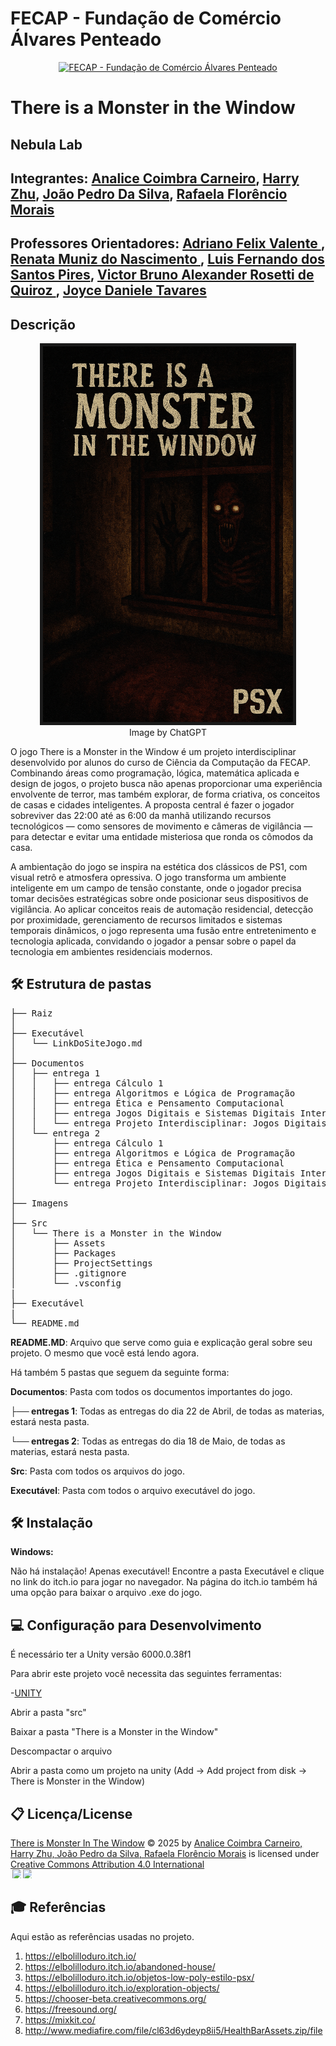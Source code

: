 # FECAP - Fundação de Comércio Álvares Penteado

<p align="center">
<a href= "https://www.fecap.br/"><img src="https://github.com/user-attachments/assets/aed2b4ff-9c3d-4cdf-83da-2aa277a53f82" alt="FECAP - Fundação de Comércio Álvares Penteado" border="0"></a>
</p>

# There is a Monster in the Window

## Nebula Lab

## Integrantes: <a href="https://github.com/AnaliceCoimbra/">Analice Coimbra Carneiro</a>, <a href="https://github.com/harryzuh">Harry Zhu</a>, <a href="https://github.com/DebatingAlpaca">João Pedro Da Silva</a>, <a href="https://github.com/rafafmorais">Rafaela Florêncio Morais</a>

## Professores Orientadores: <a href="https://www.linkedin.com/in/adriano-valente-534576135/"> Adriano Felix Valente </a>, <a href="https://www.linkedin.com/in/remuniz/"> Renata Muniz do Nascimento </a>, <a href="https://www.linkedin.com/in/lutydes/">Luis Fernando dos Santos Pires</a>, <a href="https://www.linkedin.com/in/victorbarq/"> Victor Bruno Alexander Rosetti de Quiroz </a>, <a href="https://www.linkedin.com/in/victorbarq/">Joyce Daniele Tavares</a>

## Descrição

<p align="center">
  <img src="imagens/Capa do jogo.png" 
       alt="There is a Monster in the Window" 
       border="5" 
       width="400">
  <br>
  Image by ChatGPT
</p>


<p>
  O jogo There is a Monster in the Window é um projeto interdisciplinar desenvolvido por alunos do curso de Ciência da Computação da FECAP. Combinando áreas como programação, lógica, matemática aplicada e design de jogos, o projeto busca não apenas proporcionar uma experiência envolvente de terror, mas também explorar, de forma criativa, os conceitos de casas e cidades inteligentes. A proposta central é fazer o jogador sobreviver das 22:00 até as 6:00 da manhã utilizando recursos tecnológicos — como sensores de movimento e câmeras de vigilância — para detectar e evitar uma entidade misteriosa que ronda os cômodos da casa.

  A ambientação do jogo se inspira na estética dos clássicos de PS1, com visual retrô e atmosfera opressiva. O jogo transforma um ambiente inteligente em um campo de tensão constante, onde o jogador precisa tomar decisões estratégicas sobre onde posicionar seus dispositivos de vigilância. Ao aplicar conceitos reais de automação residencial, detecção por proximidade, gerenciamento de recursos limitados e sistemas temporais dinâmicos, o jogo representa uma fusão entre entretenimento e tecnologia aplicada, convidando o jogador a pensar sobre o papel da tecnologia em ambientes residenciais modernos.
</p>

## 🛠 Estrutura de pastas

<pre>
├── Raiz
│
├── Executável
│   └── LinkDoSiteJogo.md
│ 
├── Documentos
│   ├── entrega 1
│   │   ├── entrega Cálculo 1
│   │   ├── entrega Algoritmos e Lógica de Programação
│   │   ├── entrega Ética e Pensamento Computacional
│   │   ├── entrega Jogos Digitais e Sistemas Digitais Interativos
│   │   └── entrega Projeto Interdisciplinar: Jogos Digitais - Jogo Executável
│   └── entrega 2
│       ├── entrega Cálculo 1
│       ├── entrega Algoritmos e Lógica de Programação
│       ├── entrega Ética e Pensamento Computacional
│       ├── entrega Jogos Digitais e Sistemas Digitais Interativos
│       └── entrega Projeto Interdisciplinar: Jogos Digitais
│
├── Imagens
│ 
├── Src
│   └── There is a Monster in the Window
│       ├── Assets
│       ├── Packages
│       ├── ProjectSettings
│       ├── .gitignore
│       └── .vsconfig
|
├── Executável
|  
└── README.md
</pre>



<b>README.MD</b>: Arquivo que serve como guia e explicação geral sobre seu projeto. O mesmo que você está lendo agora.

Há também 5 pastas que seguem da seguinte forma:

<b>Documentos</b>: Pasta com todos os documentos importantes do jogo.

<b>├── entregas 1</b>: Todas as entregas do dia 22 de Abril, de todas as materias, estará nesta pasta.

<b>└── entregas 2</b>: Todas as entregas do dia 18 de Maio, de todas as materias, estará nesta pasta.

<b>Src</b>: Pasta com todos os arquivos do jogo.

<b>Executável</b>: Pasta com todos o arquivo executável do jogo.

## 🛠 Instalação


<b>Windows:</b>

Não há instalação! Apenas executável!
Encontre a pasta Executável e clique no link do itch.io para jogar no navegador.
Na página do itch.io também há uma opção para baixar o arquivo .exe do jogo.



## 💻 Configuração para Desenvolvimento

É necessário ter a Unity versão 6000.0.38f1

Para abrir este projeto você necessita das seguintes ferramentas:

-<a href="https://unity.com/releases/editor/whats-new/6000.0.38#notes">UNITY</a>

Abrir a pasta "src"

Baixar a pasta "There is a Monster in the Window"

Descompactar o arquivo

Abrir a pasta como um projeto na unity (Add -> Add project from disk -> There is Monster in the Window)


## 📋 Licença/License
<a href="https://github.com/2025-1-MCC1">There is Monster In The Window</a> © 2025 by <a href="https://github.com/2025-1-MCC1">Analice Coimbra Carneiro, Harry Zhu, João Pedro da Silva, Rafaela Florêncio Morais</a> is licensed under <a href="https://creativecommons.org/licenses/by/4.0/">Creative Commons Attribution 4.0 International</a>
<br><img src="https://mirrors.creativecommons.org/presskit/icons/cc.svg" style="max-width: 1em;max-height:1em;margin-left: .2em;"><img src="https://mirrors.creativecommons.org/presskit/icons/by.svg" style="max-width: 1em;max-height:1em;margin-left: .2em;">

## 🎓 Referências

Aqui estão as referências usadas no projeto.

1. <https://elbolilloduro.itch.io/>
2. <https://elbolilloduro.itch.io/abandoned-house/>
3. <https://elbolilloduro.itch.io/objetos-low-poly-estilo-psx/>
4. <https://elbolilloduro.itch.io/exploration-objects/>
5. <https://chooser-beta.creativecommons.org/>
6. <https://freesound.org/>
7. <https://mixkit.co/>
8. <http://www.mediafire.com/file/cl63d6ydeyp8ii5/HealthBarAssets.zip/file>

